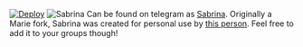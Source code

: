 [![Deploy](https://www.herokucdn.com/deploy/button.svg)](https://heroku.com/deploy?template=https://github.com/TheBabyxD/SaitamaRobot)
![Sabrina](https://telegra.ph/file/b32f64b0ed2c4f9f1ba87.jpg)
Can be found on telegram as [Sabrina](https://t.me/SabrinaRobot).
Originally a Marie fork, Sabrina was created for personal use by [this person](https://t.me/Baby_xD). Feel free to add it to your groups though!





